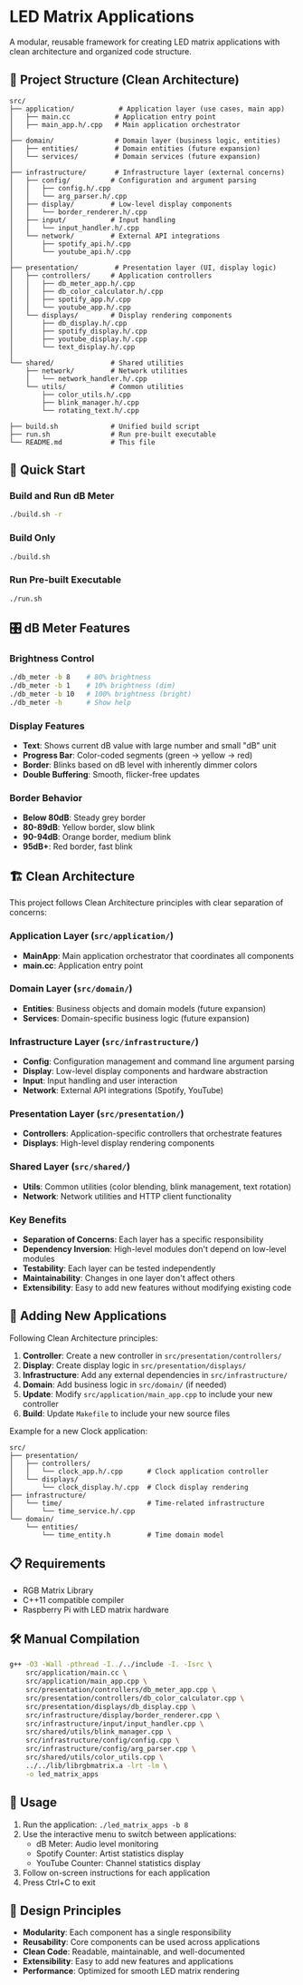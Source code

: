 # LED Matrix Applications

A modular, reusable framework for creating LED matrix applications with clean architecture and organized code structure.

## 📁 Project Structure (Clean Architecture)

```
src/
├── application/           # Application layer (use cases, main app)
│   ├── main.cc           # Application entry point
│   ├── main_app.h/.cpp   # Main application orchestrator
│
├── domain/               # Domain layer (business logic, entities)
│   ├── entities/         # Domain entities (future expansion)
│   └── services/         # Domain services (future expansion)
│
├── infrastructure/       # Infrastructure layer (external concerns)
│   ├── config/          # Configuration and argument parsing
│   │   ├── config.h/.cpp
│   │   └── arg_parser.h/.cpp
│   ├── display/         # Low-level display components
│   │   └── border_renderer.h/.cpp
│   ├── input/           # Input handling
│   │   └── input_handler.h/.cpp
│   └── network/         # External API integrations
│       ├── spotify_api.h/.cpp
│       └── youtube_api.h/.cpp
│
├── presentation/         # Presentation layer (UI, display logic)
│   ├── controllers/     # Application controllers
│   │   ├── db_meter_app.h/.cpp
│   │   ├── db_color_calculator.h/.cpp
│   │   ├── spotify_app.h/.cpp
│   │   └── youtube_app.h/.cpp
│   └── displays/        # Display rendering components
│       ├── db_display.h/.cpp
│       ├── spotify_display.h/.cpp
│       ├── youtube_display.h/.cpp
│       └── text_display.h/.cpp
│
└── shared/              # Shared utilities
    ├── network/         # Network utilities
    │   └── network_handler.h/.cpp
    └── utils/           # Common utilities
        ├── color_utils.h/.cpp
        ├── blink_manager.h/.cpp
        └── rotating_text.h/.cpp

├── build.sh             # Unified build script
├── run.sh               # Run pre-built executable
└── README.md            # This file
```

## 🚀 Quick Start

### Build and Run dB Meter
```bash
./build.sh -r
```

### Build Only
```bash
./build.sh
```

### Run Pre-built Executable
```bash
./run.sh
```

## 🎛️ dB Meter Features

### Brightness Control
```bash
./db_meter -b 8    # 80% brightness
./db_meter -b 1    # 10% brightness (dim)
./db_meter -b 10   # 100% brightness (bright)
./db_meter -h      # Show help
```

### Display Features
- **Text**: Shows current dB value with large number and small "dB" unit
- **Progress Bar**: Color-coded segments (green → yellow → red)
- **Border**: Blinks based on dB level with inherently dimmer colors
- **Double Buffering**: Smooth, flicker-free updates

### Border Behavior
- **Below 80dB**: Steady grey border
- **80-89dB**: Yellow border, slow blink
- **90-94dB**: Orange border, medium blink
- **95dB+**: Red border, fast blink

## 🏗️ Clean Architecture

This project follows Clean Architecture principles with clear separation of concerns:

### Application Layer (`src/application/`)
- **MainApp**: Main application orchestrator that coordinates all components
- **main.cc**: Application entry point

### Domain Layer (`src/domain/`)
- **Entities**: Business objects and domain models (future expansion)
- **Services**: Domain-specific business logic (future expansion)

### Infrastructure Layer (`src/infrastructure/`)
- **Config**: Configuration management and command line argument parsing
- **Display**: Low-level display components and hardware abstraction
- **Input**: Input handling and user interaction
- **Network**: External API integrations (Spotify, YouTube)

### Presentation Layer (`src/presentation/`)
- **Controllers**: Application-specific controllers that orchestrate features
- **Displays**: High-level display rendering components

### Shared Layer (`src/shared/`)
- **Utils**: Common utilities (color blending, blink management, text rotation)
- **Network**: Network utilities and HTTP client functionality

### Key Benefits
- **Separation of Concerns**: Each layer has a specific responsibility
- **Dependency Inversion**: High-level modules don't depend on low-level modules
- **Testability**: Each layer can be tested independently
- **Maintainability**: Changes in one layer don't affect others
- **Extensibility**: Easy to add new features without modifying existing code

## 🔧 Adding New Applications

Following Clean Architecture principles:

1. **Controller**: Create a new controller in `src/presentation/controllers/`
2. **Display**: Create display logic in `src/presentation/displays/`
3. **Infrastructure**: Add any external dependencies in `src/infrastructure/`
4. **Domain**: Add business logic in `src/domain/` (if needed)
5. **Update**: Modify `src/application/main_app.cpp` to include your new controller
6. **Build**: Update `Makefile` to include your new source files

Example for a new Clock application:
```
src/
├── presentation/
│   ├── controllers/
│   │   └── clock_app.h/.cpp      # Clock application controller
│   └── displays/
│       └── clock_display.h/.cpp  # Clock display rendering
├── infrastructure/
│   └── time/                     # Time-related infrastructure
│       └── time_service.h/.cpp
└── domain/
    └── entities/
        └── time_entity.h         # Time domain model
```

## 📋 Requirements

- RGB Matrix Library
- C++11 compatible compiler
- Raspberry Pi with LED matrix hardware

## 🛠️ Manual Compilation

```bash
g++ -O3 -Wall -pthread -I../../include -I. -Isrc \
    src/application/main.cc \
    src/application/main_app.cpp \
    src/presentation/controllers/db_meter_app.cpp \
    src/presentation/controllers/db_color_calculator.cpp \
    src/presentation/displays/db_display.cpp \
    src/infrastructure/display/border_renderer.cpp \
    src/infrastructure/input/input_handler.cpp \
    src/shared/utils/blink_manager.cpp \
    src/infrastructure/config/config.cpp \
    src/infrastructure/config/arg_parser.cpp \
    src/shared/utils/color_utils.cpp \
    ../../lib/librgbmatrix.a -lrt -lm \
    -o led_matrix_apps
```

## 📝 Usage

1. Run the application: `./led_matrix_apps -b 8`
2. Use the interactive menu to switch between applications:
   - dB Meter: Audio level monitoring
   - Spotify Counter: Artist statistics display
   - YouTube Counter: Channel statistics display
3. Follow on-screen instructions for each application
4. Press Ctrl+C to exit

## 🎯 Design Principles

- **Modularity**: Each component has a single responsibility
- **Reusability**: Core components can be used across applications
- **Clean Code**: Readable, maintainable, and well-documented
- **Extensibility**: Easy to add new features and applications
- **Performance**: Optimized for smooth LED matrix rendering
